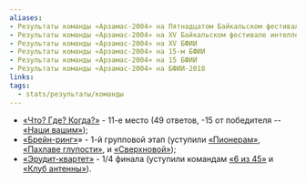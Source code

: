 ```yaml
---
aliases:
- Результаты команды «Арзамас-2004» на Пятнадцатом Байкальском фестивале интеллектуальных игр
- Результаты команды «Арзамас-2004» на XV Байкальском фестивале интеллектуальных игр
- Результаты команды «Арзамас-2004» на XV БФИИ
- Результаты команды «Арзамас-2004» на 15-м БФИИ
- Результаты команды «Арзамас-2004» на 15 БФИИ
- Результаты команды «Арзамас-2004» на БФИИ-2018
links: 
tags:
  - stats/результаты/команды
---
```

* [«Что? Где? Когда?»](maingame-15-2018.md) - 11-е место (49 ответов, -15 от победителя -- [«Наши вашим»](nashi_vashim-15-2018.md));
* [«Брейн-ринг»](speedgame-15-2018.md)» - 1-й групповой этап (уступили [«Пионерам»](pionery-15-2018.md), [«Пахлаве глупости»](pahlava_gluposti-15-2018.md), и [«Сверхновой»](sverhnovaya-15-2018.md));
* [«Эрудит-квартет»](quartet-15-2018.md) - 1/4 финала (уступили командам [«6 из 45»](6_iz_45-15-2018.md) и [«Клуб антенны»](klub_antenny-15-2018.md)).
